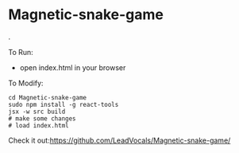 Magnetic-snake-game
===========

.

To Run:
* open index.html in your browser

To Modify:
```
cd Magnetic-snake-game
sudo npm install -g react-tools
jsx -w src build
# make some changes
# load index.html
```
Check it out:https://github.com/LeadVocals/Magnetic-snake-game/